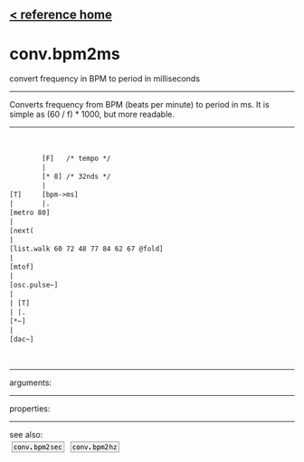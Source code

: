 [< reference home](ceammc_lib.html)
---

# conv.bpm2ms


convert frequency in BPM to period in milliseconds

---

Converts frequency from BPM (beats per minute) to period in ms. It is simple as
            (60 / f) * 1000, but more readable.
<br>


---


```


        [F]   /* tempo */
        |
        [* 8] /* 32nds */
        |
[T]     [bpm->ms]
|       |.
[metro 80]
|
[next(
|
[list.walk 60 72 48 77 84 62 67 @fold]
|
[mtof]
|
[osc.pulse~]
|
| [T]
| |.
[*~]
|
[dac~]

            
```

---
arguments:


---
properties:


---
see also:<br>
[![conv.bpm2sec](img/object_conv.bpm2sec.png)](conv.bpm2sec.html)
[![conv.bpm2hz](img/object_conv.bpm2hz.png)](conv.bpm2hz.html)
